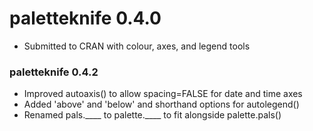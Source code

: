 
# paletteknife 0.4.0

* Submitted to CRAN with colour, axes, and legend tools

### paletteknife 0.4.2

* Improved autoaxis() to allow spacing=FALSE for date and time axes
* Added 'above' and 'below' and shorthand options for autolegend()
* Renamed pals.____ to palette.____ to fit alongside palette.pals()
